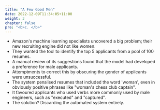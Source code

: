 ```yaml
---
title: "A Few Good Men"
date: 2022-12-09T11:34:05+11:00
weight: 3
chapter: false
pre: "<b>c. </b>"
---
```


* Amazon's machine learning specialists uncovered a big problem; their new recruiting engine did not like women.
* They wanted the tool to identify the top 5 applicants from a pool of 100 resumes.
* A manual review of its suggestions found that the model had developed a preference for male applicants.
* Attemptments to correct this by obscuring the gender of applicants were unsuccessful. 
* The system penalised resumes that included the word 'woman', even in obviously positive phrases like "woman's chess club captain".
* It favoured applicants who used verbs more commonly used by male engineers, such as "executed" and "captured".
* The solution? Discarding the automated system entirely.
